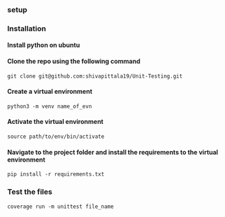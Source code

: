 ### setup

### Installation
#### Install python on ubuntu
#### Clone the repo using the following command
    git clone git@github.com:shivapittala19/Unit-Testing.git
#### Create a virtual environment 
    python3 -m venv name_of_evn 
#### Activate the virtual environment
    source path/to/env/bin/activate
#### Navigate to the project folder and install the requirements to the virtual environment
    pip install -r requirements.txt
### Test the files
    coverage run -m unittest file_name


